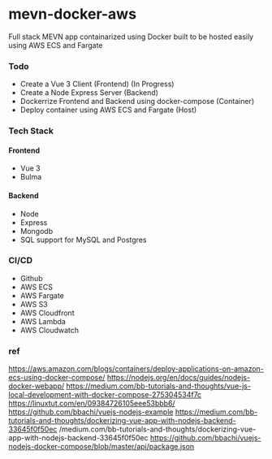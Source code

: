 # mevn-docker-aws
Full stack MEVN app containarized using Docker built to be hosted easily using AWS ECS and Fargate


### Todo
- Create a Vue 3 Client (Frontend) (In Progress)
- Create a Node Express Server (Backend)
- Dockerrize Frontend and Backend using docker-compose (Container)
- Deploy container using AWS ECS and Fargate (Host)


### Tech Stack
#### Frontend
- Vue 3
- Bulma

#### Backend
- Node
- Express
- Mongodb
- SQL support for MySQL and Postgres
### CI/CD
- Github
- AWS ECS
- AWS Fargate
- AWS S3
- AWS Cloudfront
- AWS Lambda
- AWS Cloudwatch


### ref
https://aws.amazon.com/blogs/containers/deploy-applications-on-amazon-ecs-using-docker-compose/
https://nodejs.org/en/docs/guides/nodejs-docker-webapp/
https://medium.com/bb-tutorials-and-thoughts/vue-js-local-development-with-docker-compose-275304534f7c
https://linuxtut.com/en/09384726105eee53bbb6/
https://github.com/bbachi/vuejs-nodejs-example
https://medium.com/bb-tutorials-and-thoughts/dockerizing-vue-app-with-nodejs-backend-33645f0f50ec
/medium.com/bb-tutorials-and-thoughts/dockerizing-vue-app-with-nodejs-backend-33645f0f50ec
https://github.com/bbachi/vuejs-nodejs-docker-compose/blob/master/api/package.json
